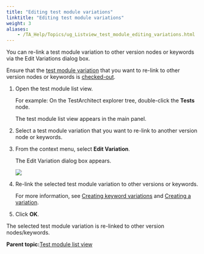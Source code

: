 ```yaml
--- 
title: "Editing test module variations"
linktitle: "Editing test module variations"
weight: 3
aliases: 
    - /TA_Help/Topics/ug_Listview_test_module_editing_variations.html
---
```


You can re-link a test module variation to other version nodes or keywords via the Edit Variations dialog box.

Ensure that the [test module variation](/TA_Help/Topics/Variations.html) that you want to re-link to other version nodes or keywords is [checked-out](/TA_Help/Topics/Project_items_checkout.html).

1.  Open the test module list view.

    For example: On the TestArchitect explorer tree, double-click the **Tests** node.

    The test module list view appears in the main panel.

2.  Select a test module variation that you want to re-link to another version node or keywords.

3.  From the context menu, select **Edit Variation**.

    The Edit Variation dialog box appears.

    ![](/images//Images/Edit_variation_dlg_testModule_listView.png)

4.  Re-link the selected test module variation to other versions or keywords.

    For more information, see [Creating keyword variations](/TA_Help/Topics/Variations_create_keyword.html) and [Creating a variation](/TA_Help/Topics/Variations_linking.html).

5.  Click **OK**.


The selected test module variation is re-linked to other version nodes/keywords.

**Parent topic:**[Test module list view](/TA_Help/Topics/Listview_TM.html)

